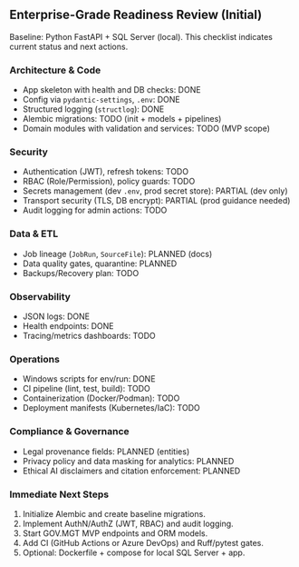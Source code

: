 ## Enterprise-Grade Readiness Review (Initial)

Baseline: Python FastAPI + SQL Server (local). This checklist indicates current status and next actions.

### Architecture & Code
- App skeleton with health and DB checks: DONE
- Config via `pydantic-settings`, `.env`: DONE
- Structured logging (`structlog`): DONE
- Alembic migrations: TODO (init + models + pipelines)
- Domain modules with validation and services: TODO (MVP scope)

### Security
- Authentication (JWT), refresh tokens: TODO
- RBAC (Role/Permission), policy guards: TODO
- Secrets management (dev `.env`, prod secret store): PARTIAL (dev only)
- Transport security (TLS, DB encrypt): PARTIAL (prod guidance needed)
- Audit logging for admin actions: TODO

### Data & ETL
- Job lineage (`JobRun`, `SourceFile`): PLANNED (docs)
- Data quality gates, quarantine: PLANNED
- Backups/Recovery plan: TODO

### Observability
- JSON logs: DONE
- Health endpoints: DONE
- Tracing/metrics dashboards: TODO

### Operations
- Windows scripts for env/run: DONE
- CI pipeline (lint, test, build): TODO
- Containerization (Docker/Podman): TODO
- Deployment manifests (Kubernetes/IaC): TODO

### Compliance & Governance
- Legal provenance fields: PLANNED (entities)
- Privacy policy and data masking for analytics: PLANNED
- Ethical AI disclaimers and citation enforcement: PLANNED

### Immediate Next Steps
1) Initialize Alembic and create baseline migrations.
2) Implement AuthN/AuthZ (JWT, RBAC) and audit logging.
3) Start GOV.MGT MVP endpoints and ORM models.
4) Add CI (GitHub Actions or Azure DevOps) and Ruff/pytest gates.
5) Optional: Dockerfile + compose for local SQL Server + app.


